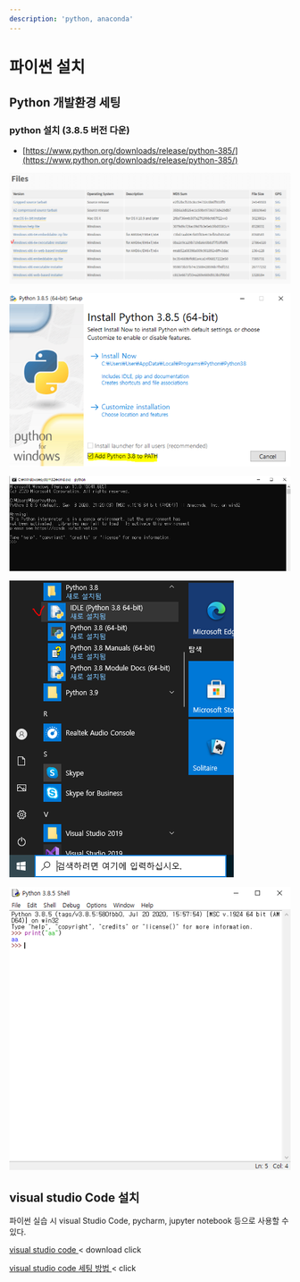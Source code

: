 ```yaml
---
description: 'python, anaconda'
---
```


# 파이썬 설치

## Python 개발환경 세팅

### python 설치 \(3.8.5 버전 다운\)

* [https://www.python.org/downloads/release/python-385/](https://www.python.org/downloads/release/python-385/)

![executable installer](.gitbook/assets/image%20%282%29.png)

![PATH &#xCCB4;&#xD06C; &#xD6C4; install Now &#xD074;&#xB9AD; ](.gitbook/assets/image%20%283%29.png)

![window + R -&amp;gt; cmd -&amp;gt; python &#xC785;&#xB825; &#xD6C4; 3.8.5 &#xBC84;&#xC804; &#xC124;&#xCE58; &#xD655;&#xC778;    ](.gitbook/assets/image%20%285%29.png)

![IDLE &#xC2E4;&#xD589; ](.gitbook/assets/image%20%286%29.png)

![&#xAC00;&#xC7A5; &#xAE30;&#xBCF8;&#xC801;&#xC73C;&#xB85C; &#xC4F0;&#xC774;&#xB294; &#xD30C;&#xC774;&#xC36C; &#xD234;](.gitbook/assets/image%20%287%29.png)

## visual studio Code 설치 

파이썬 실습 시 visual Studio Code, pycharm, jupyter notebook 등으로 사용할 수 있다. 

[visual studio  code ](https://code.visualstudio.com/docs/?dv=win)&lt; download click

[visual studio code 세팅 방법 ](https://yjshin.tistory.com/entry/Python-%ED%8C%8C%EC%9D%B4%EC%8D%AC-Visual-Studio-Code-%EA%B0%9C%EB%B0%9C-%ED%99%98%EA%B2%BD-%EA%B5%AC%EC%B6%95)&lt; click


